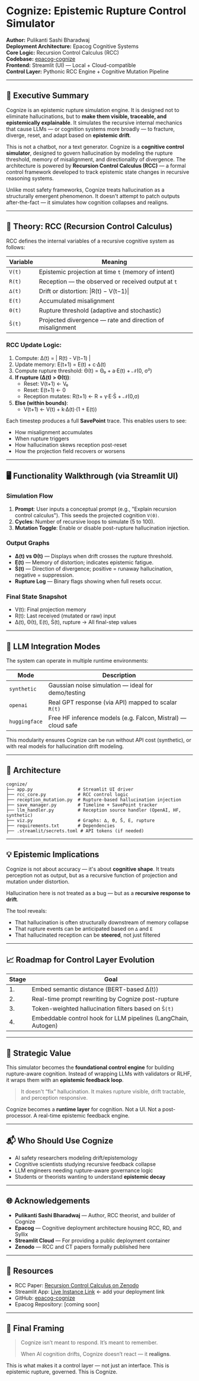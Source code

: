 # Cognize: Epistemic Rupture Control Simulator

**Author:** Pulikanti Sashi Bharadwaj  
**Deployment Architecture:** Epacog Cognitive Systems  
**Core Logic:** Recursion Control Calculus (RCC)  
**Codebase:** [epacog-cognize](https://github.com/heraclitus0/epacog-cognize)  
**Frontend:** Streamlit (UI) — Local + Cloud-compatible  
**Control Layer:** Pythonic RCC Engine + Cognitive Mutation Pipeline

---

## 🧠 Executive Summary

Cognize is an epistemic rupture simulation engine. It is designed not to eliminate hallucinations, but to **make them visible, traceable, and epistemically explainable**. It simulates the recursive internal mechanics that cause LLMs — or cognition systems more broadly — to fracture, diverge, reset, and adapt based on **epistemic drift**.

This is not a chatbot, nor a text generator. Cognize is a **cognitive control simulator**, designed to govern hallucination by modeling the rupture threshold, memory of misalignment, and directionality of divergence. The architecture is powered by **Recursion Control Calculus (RCC)** — a formal control framework developed to track epistemic state changes in recursive reasoning systems.

Unlike most safety frameworks, Cognize treats hallucination as a structurally emergent phenomenon. It doesn't attempt to patch outputs after-the-fact — it simulates how cognition collapses and realigns.

---

## 🧬 Theory: RCC (Recursion Control Calculus)

RCC defines the internal variables of a recursive cognitive system as follows:

| Variable | Meaning |
|----------|---------|
| `V(t)`   | Epistemic projection at time `t` (memory of intent) |
| `R(t)`   | Reception — the observed or received output at `t` |
| `∆(t)`   | Drift or distortion: \|R(t) − V(t−1)\| |
| `E(t)`   | Accumulated misalignment |
| `Θ(t)`   | Rupture threshold (adaptive and stochastic) |
| `S̄(t)`  | Projected divergence — rate and direction of misalignment |

### RCC Update Logic:

1. Compute: ∆(t) = | R(t) - V(t−1) |
2. Update memory: E(t+1) = E(t) + c·∆(t)
3. Compute rupture threshold: Θ(t) = Θ₀ + a·E(t) + 𝒩(0, σ²)
4. **If rupture (∆(t) > Θ(t))**:
   - Reset: V(t+1) ← V₀
   - Reset: E(t+1) ← 0
   - Reception mutates: R(t+1) ← R + γ·E·S̄ + 𝒩(0,σ)
5. **Else (within bounds)**:
   - V(t+1) ← V(t) + k·∆(t)·(1 + E(t))

Each timestep produces a full **SavePoint** trace. This enables users to see:
- How misalignment accumulates
- When rupture triggers
- How hallucination skews reception post-reset
- How the projection field recovers or worsens

---

## 🖥️ Functionality Walkthrough (via Streamlit UI)

### Simulation Flow

1. **Prompt**: User inputs a conceptual prompt (e.g., "Explain recursion control calculus"). This seeds the projected cognition `V(0)`.
2. **Cycles**: Number of recursive loops to simulate (5 to 100).
3. **Mutation Toggle**: Enable or disable post-rupture hallucination injection.

### Output Graphs

- **∆(t) vs Θ(t)** — Displays when drift crosses the rupture threshold.
- **E(t)** — Memory of distortion; indicates epistemic fatigue.
- **S̄(t)** — Direction of divergence; positive = runaway hallucination, negative = suppression.
- **Rupture Log** — Binary flags showing when full resets occur.

### Final State Snapshot

- V(t): Final projection memory
- R(t): Last received (mutated or raw) input
- ∆(t), Θ(t), E(t), S̄(t), rupture → All final-step values

---

## 🔌 LLM Integration Modes

The system can operate in multiple runtime environments:

| Mode | Description |
|------|-------------|
| `synthetic` | Gaussian noise simulation — ideal for demo/testing |
| `openai`    | Real GPT response (via API) mapped to scalar `R(t)` |
| `huggingface` | Free HF inference models (e.g. Falcon, Mistral) — cloud safe |

This modularity ensures Cognize can be run without API cost (synthetic), or with real models for hallucination drift modeling.

---

## 🧱 Architecture

```shell
cognize/
├── app.py                 # Streamlit UI driver
├── rcc_core.py            # RCC control logic
├── reception_mutation.py  # Rupture-based hallucination injection
├── save_manager.py        # Timeline + SavePoint tracker
├── llm_handler.py         # Reception source handler (OpenAI, HF, synthetic)
├── viz.py                 # Graphs: ∆, Θ, S̄, E, rupture
├── requirements.txt       # Dependencies
├── .streamlit/secrets.toml # API tokens (if needed)
```

---

## 💡 Epistemic Implications

Cognize is not about accuracy — it's about **cognitive shape**.
It treats perception not as output, but as a recursive function of projection and mutation under distortion.

Hallucination here is not treated as a bug — but as a **recursive response to drift**.

The tool reveals:
- That hallucination is often structurally downstream of memory collapse
- That rupture events can be anticipated based on `∆` and `E`
- That hallucinated reception can be **steered**, not just filtered

---

## 📈 Roadmap for Control Layer Evolution

| Stage | Goal |
|-------|------|
| 1. | Embed semantic distance (BERT-based ∆(t)) |
| 2. | Real-time prompt rewriting by Cognize post-rupture |
| 3. | Token-weighted hallucination filters based on `S̄(t)` |
| 4. | Embeddable control hook for LLM pipelines (LangChain, Autogen) |

---

## 🧭 Strategic Value

This simulator becomes the **foundational control engine** for building rupture-aware cognition. Instead of wrapping LLMs with validators or RLHF, it wraps them with an **epistemic feedback loop**.

> It doesn't “fix” hallucination.
> It makes rupture visible, drift tractable, and perception responsive.

Cognize becomes a **runtime layer** for cognition. Not a UI.
Not a post-processor.
A real-time epistemic feedback engine.

---

## 📬 Who Should Use Cognize

- AI safety researchers modeling drift/epistemology
- Cognitive scientists studying recursive feedback collapse
- LLM engineers needing rupture-aware governance logic
- Students or theorists wanting to understand **epistemic decay**

---

## 🌐 Acknowledgements

- **Pulikanti Sashi Bharadwaj** — Author, RCC theorist, and builder of Cognize
- **Epacog** — Cognitive deployment architecture housing RCC, RD, and Syllix
- **Streamlit Cloud** — For providing a public deployment container
- **Zenodo** — RCC and CT papers formally published here

---

## 🔗 Resources
- RCC Paper: [Recursion Control Calculus on Zenodo](https://doi.org/10.5281/zenodo.15730197)
- Streamlit App: [Live Instance Link](https://share.streamlit.io/...) ← add your deployment link
- GitHub: [epacog-cognize](https://github.com/heraclitus0/epacog-cognize)
- Epacog Repository: [coming soon]

---

## 🧠 Final Framing

> Cognize isn’t meant to respond.
> It’s meant to remember.
> 
> When AI cognition drifts, Cognize doesn’t react — it **realigns**.

This is what makes it a control layer — not just an interface.
This is epistemic rupture, governed.
This is Cognize.

